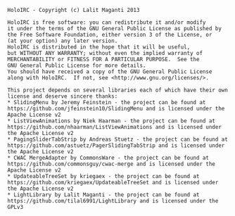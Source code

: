     HoloIRC - Copyright (c) Lalit Maganti 2013

    HoloIRC is free software: you can redistribute it and/or modify
    it under the terms of the GNU General Public License as published by
    the Free Software Foundation, either version 3 of the License, or
    (at your option) any later version.
    HoloIRC is distributed in the hope that it will be useful,
    but WITHOUT ANY WARRANTY; without even the implied warranty of
    MERCHANTABILITY or FITNESS FOR A PARTICULAR PURPOSE.  See the
    GNU General Public License for more details.
    You should have received a copy of the GNU General Public License
    along with HoloIRC.  If not, see <http://www.gnu.org/licenses/>.

    This project depends on several libraries each of which have their own license and deserve sincere thanks:
    * SlidingMenu by Jeremy Feinstein - the project can be found at https://github.com/jfeinstein10/SlidingMenu and is licensed under the Apache License v2
    * ListViewAnimations by Niek Haarman - the project can be found at https://github.com/nhaarman/ListViewAnimations and is licensed under the Apache License v2
    * PagingSliderTabStrip by Andreas Stuetz - the project can be found at https://github.com/astuetz/PagerSlidingTabStrip and is licensed under the Apache License v2
    * CWAC MergeAdapter by CommonsWare - the project can be found at https://github.com/commonsguy/cwac-merge and is licensed under the Apache License v2
    * UpdateableTreeSet by kriegaex - the project can be found at https://github.com/kriegaex/UpdateableTreeSet and is licensed under the Apache License v2
    * LightLibrary by Lalit Maganti - the project can be found at https://github.com/tilal6991/LightLibrary and is licensed under the GPLv3

